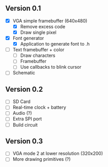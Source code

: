 ## Version 0.1

- [x] VGA simple framebuffer (640x480)
  - [x] Remove excess code
  - [x] Draw single pixel
- [x] Font generator
  - [x] Application to generate font to .h
- [ ] Text framebuffer + color
  - [ ] Draw characters
  - [ ] Framebuffer
  - [ ] Use callbacks to blink cursor
- [ ] Schematic

## Version 0.2

- [ ] SD Card
- [ ] Real-time clock + battery
- [ ] Audio (?)
- [ ] Extra SPI port
- [ ] Build circuit

## Version 0.3

- [ ] VGA mode 2 at lower resolution (320x200)
- [ ] More drawing primitives (?)